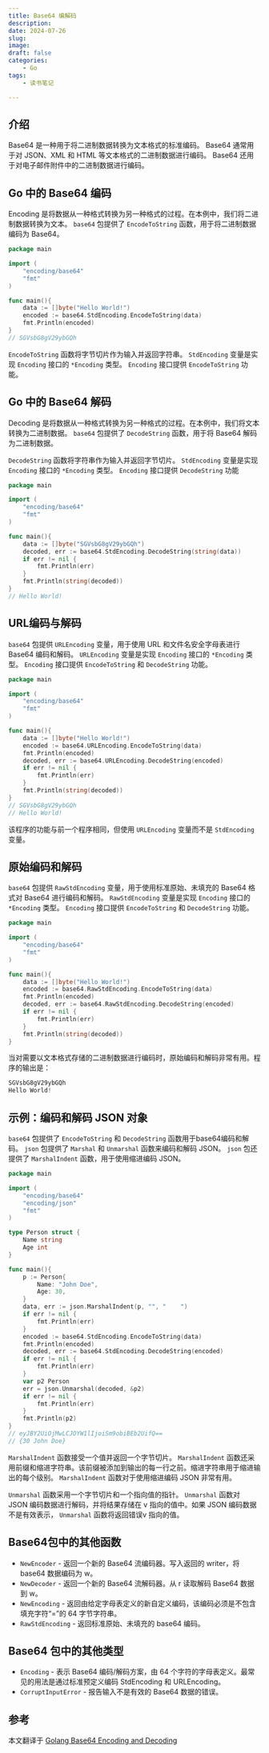 ```yaml
---
title: Base64 编解码
description: 
date: 2024-07-26
slug: 
image: 
draft: false
categories:
    - Go
tags:
    - 读书笔记

---
```




## 介绍

Base64 是一种用于将二进制数据转换为文本格式的标准编码。 Base64 通常用于对 JSON、XML 和 HTML 等文本格式的二进制数据进行编码。 Base64 还用于对电子邮件附件中的二进制数据进行编码。

## **Go 中的 Base64 编码**

Encoding 是将数据从一种格式转换为另一种格式的过程。在本例中，我们将二进制数据转换为文本。 `base64` 包提供了 `EncodeToString` 函数，用于将二进制数据编码为 Base64。

```go
package main

import (
    "encoding/base64"
    "fmt"
)

func main(){
    data := []byte("Hello World!")
    encoded := base64.StdEncoding.EncodeToString(data)
    fmt.Println(encoded)
}
// SGVsbG8gV29ybGQh
```

`EncodeToString` 函数将字节切片作为输入并返回字符串。 `StdEncoding` 变量是实现 `Encoding` 接口的 `*Encoding` 类型。 `Encoding` 接口提供 `EncodeToString` 功能。

## **Go 中的 Base64 解码**

Decoding 是将数据从一种格式转换为另一种格式的过程。在本例中，我们将文本转换为二进制数据。 `base64` 包提供了 `DecodeString` 函数，用于将 Base64 解码为二进制数据。

`DecodeString` 函数将字符串作为输入并返回字节切片。 `StdEncoding` 变量是实现 `Encoding` 接口的 `*Encoding` 类型。 `Encoding` 接口提供 `DecodeString` 功能

```go
package main

import (
    "encoding/base64"
    "fmt"
)

func main(){
    data := []byte("SGVsbG8gV29ybGQh")
    decoded, err := base64.StdEncoding.DecodeString(string(data))
    if err != nil {
        fmt.Println(err)
    }
    fmt.Println(string(decoded))
}
// Hello World!
```

## URL编码与解码

`base64` 包提供 `URLEncoding` 变量，用于使用 URL 和文件名安全字母表进行 Base64 编码和解码。 `URLEncoding` 变量是实现 `Encoding` 接口的 `*Encoding` 类型。 `Encoding` 接口提供 `EncodeToString` 和 `DecodeString` 功能。

```go
package main

import (
    "encoding/base64"
    "fmt"
)

func main(){
    data := []byte("Hello World!")
    encoded := base64.URLEncoding.EncodeToString(data)
    fmt.Println(encoded)
    decoded, err := base64.URLEncoding.DecodeString(encoded)
    if err != nil {
        fmt.Println(err)
    }
    fmt.Println(string(decoded))
}
// SGVsbG8gV29ybGQh
// Hello World!
```

该程序的功能与前一个程序相同，但使用 `URLEncoding` 变量而不是 `StdEncoding` 变量。

## 原始编码和解码

`base64` 包提供 `RawStdEncoding` 变量，用于使用标准原始、未填充的 Base64 格式对 Base64 进行编码和解码。 `RawStdEncoding` 变量是实现 `Encoding` 接口的 `*Encoding` 类型。 `Encoding` 接口提供 `EncodeToString` 和 `DecodeString` 功能。

```go
package main

import (
    "encoding/base64"
    "fmt"
)

func main(){
    data := []byte("Hello World!")
    encoded := base64.RawStdEncoding.EncodeToString(data)
    fmt.Println(encoded)
    decoded, err := base64.RawStdEncoding.DecodeString(encoded)
    if err != nil {
        fmt.Println(err)
    }
    fmt.Println(string(decoded))
}
```

当对需要以文本格式存储的二进制数据进行编码时，原始编码和解码非常有用。程序的输出是：

```go
SGVsbG8gV29ybGQh
Hello World!
```

## 示例：编码和解码 JSON 对象

`base64` 包提供了 `EncodeToString` 和 `DecodeString` 函数用于base64编码和解码。 `json` 包提供了 `Marshal` 和 `Unmarshal` 函数来编码和解码 JSON。 `json` 包还提供了 `MarshalIndent` 函数，用于使用缩进编码 JSON。

```go
package main

import (
    "encoding/base64"
    "encoding/json"
    "fmt"
)

type Person struct {
    Name string
    Age int
}

func main(){
    p := Person{
        Name: "John Doe",
        Age: 30,
    }
    data, err := json.MarshalIndent(p, "", "    ")
    if err != nil {
        fmt.Println(err)
    }
    encoded := base64.StdEncoding.EncodeToString(data)
    fmt.Println(encoded)
    decoded, err := base64.StdEncoding.DecodeString(encoded)
    if err != nil {
        fmt.Println(err)
    }
    var p2 Person
    err = json.Unmarshal(decoded, &p2)
    if err != nil {
        fmt.Println(err)
    }
    fmt.Println(p2)
}
// eyJBY2UiOjMwLCJOYW1lIjoiSm9obiBEb2UifQ==
// {30 John Doe}

```

`MarshalIndent` 函数接受一个值并返回一个字节切片。 `MarshalIndent` 函数还采用前缀和缩进字符串。该前缀被添加到输出的每一行之前。缩进字符串用于缩进输出的每个级别。 `MarshalIndent` 函数对于使用缩进编码 JSON 非常有用。

`Unmarshal` 函数采用一个字节切片和一个指向值的指针。 `Unmarshal` 函数对 JSON 编码数据进行解码，并将结果存储在 v 指向的值中。如果 JSON 编码数据不是有效表示， `Unmarshal` 函数将返回错误v 指向的值。

## Base64包中的其他函数

- `NewEncoder` -  返回一个新的 Base64 流编码器。写入返回的 writer，将 base64 数据编码为 w。
- `NewDecoder` - 返回一个新的 Base64 流解码器。从 r 读取解码 Base64 数据到 w。
- `NewEncoding` - 返回由给定字母表定义的新自定义编码，该编码必须是不包含填充字符“=”的 64 字节字符串。
- `RawStdEncoding` - 返回标准原始、未填充的 base64 编码。

## Base64 包中的其他类型

+ `Encoding` - 表示 Base64 编码/解码方案，由 64 个字符的字母表定义。最常见的用法是通过标准预定义编码 StdEncoding 和 URLEncoding。
+ `CorruptInputError` - 报告输入不是有效的 Base64 数据的错误。

## 参考

本文翻译于 [Golang Base64 Encoding and Decoding ](https://www.kelche.co/blog/go/golang-base64/)
